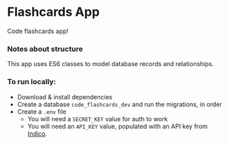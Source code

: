 # Flashcards App

Code flashcards app!

### Notes about structure

This app uses ES6 classes to model database records and relationships.

### To run locally:

- Download & install dependencies
- Create a database `code_flashcards_dev` and run the migrations, in order
- Create a `.env` file
    - You will need a `SECRET_KEY` value for auth to work
    - You will need an `API_KEY` value, populated with an API key from [Indico](https://indico.io/).